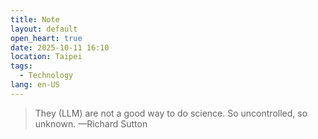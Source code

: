 ```yaml
---
title: Note
layout: default
open_heart: true
date: 2025-10-11 16:10
location: Taipei
tags: 
  - Technology
lang: en-US
---
```


> They (LLM) are not a good way to do science. So uncontrolled, so unknown. —Richard Sutton
